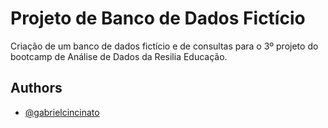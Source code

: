 # Projeto de Banco de Dados Fictício

Criação de um banco de dados fictício e de consultas para o 3º projeto do bootcamp de Análise de Dados da Resilia Educação.

## Authors

- [@gabrielcincinato](https://github.com/gabrielcincinato)
